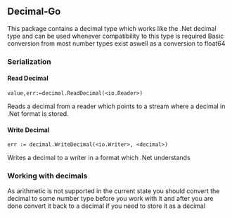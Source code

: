 ## Decimal-Go

This package contains a decimal type which works like the .Net decimal type and can be used whenever compatibility to this type is required
Basic conversion from most number types exist aswell as a conversion to float64

### Serialization

#### Read Decimal
```
value,err:=decimal.ReadDecimal(<io.Reader>)
```

Reads a decimal from a reader which points to a stream where a decimal in .Net format is stored.

#### Write Decimal
```
err := decimal.WriteDecimal(<io.Writer>, <decimal>)
```

Writes a decimal to a writer in a format which .Net understands

### Working with decimals

As arithmetic is not supported in the current state you should convert the decimal to some number type before you work with it and after you are done
convert it back to a decimal if you need to store it as a decimal